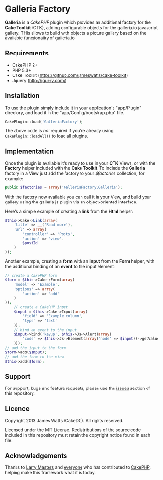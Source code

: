 Galleria Factory
============

**Galleria** is a *CakePHP* plugin which provides an additional factory for the **Cake Toolkit** (CTK), adding configurable objects for the galleria.io javascript gallery.
THis allows to build with objects a picture gallery based on the available functionality of galleria.io

Requirements
------------

* CakePHP 2+
* PHP 5.3+
* Cake Toolkit (https://github.com/jameswatts/cake-toolkit)
* Jquery (http://jquery.com/)

Installation
------------

To use the plugin simply include it in your application's "app/Plugin" directory, and load it in the "app/Config/bootstrap.php" file.

```php
CakePlugin::load('GalleriaFactory');
```

The above code is *not* required if you're already using ```CakePlugin::loadAll()``` to load all plugins.

Implementation
--------------

Once the plugin is available it's ready to use in your **CTK** Views, or with the **Factory** helper included with the **Cake Toolkit**. To include the **Galleria** factory in a View just add the factory to your *$factories* collection, for example:

```php
public $factories = array('GalleriaFactory.Galleria');
```

With the factory now available you can call it in your View, and build your gallery using the galleria js plugin via an object-oriented interface.

Here's a simple example of creating a **link** from the **Html** helper:

```php
$this->Cake->Link(array(
	'title' => __('Read more'),
	'url' => array(
		'controller' => 'Posts',
		'action' => 'view',
		$postId
	)
));	
```

Another example, creating a **form** with an **input** from the **Form** helper, with the additional binding of an **event** to the input element:

```php
// create a CakePHP form
$form = $this->Cake->Form(array(
	'model' => 'Example',
	'options' => array(
		'action' => 'add'
	)
));
	// create a CakePHP input
	$input = $this->Cake->Input(array(
		'field' => 'Example.column',
		'type' => 'text'
	));
	// bind an event to the input
	$input->bind('keyup', $this->Js->Alert(array(
		'code' => $this->Js->Element(array('node' => $input))->getValue()
	)));
// add the input to the form
$form->add($input);
// add the form to the view
$this->add($form);
```

Support
-------

For support, bugs and feature requests, please use the [issues](https://github.com/jameswatts/cake-factory/issues) section of this repository.

Licence
-------

Copyright 2013 James Watts (CakeDC). All rights reserved.

Licensed under the MIT License. Redistributions of the source code included in this repository must retain the copyright notice found in each file.

Acknowledgements
----------------

Thanks to [Larry Masters](https://github.com/phpnut) and [everyone](https://github.com/cakephp/cakephp/contributors) who has contributed to [CakePHP](http://cakephp.org), helping make this framework what it is today.

